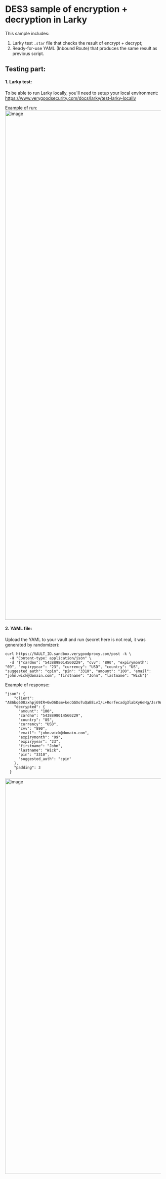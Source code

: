 # DES3 sample of encryption + decryption in Larky

This sample includes:
1. Larky test `.star` file that checks the result of encrypt + decrypt;
2. Ready-for-use YAML (Inbound Route) that produces the same result as previous script.

## Testing part:

#### 1. Larky test:

To be able to run Larky locally, you'll need to setup your local environment:
https://www.verygoodsecurity.com/docs/larky/test-larky-locally

Example of run:
<img width="1644" alt="image" src="https://github.com/vgs-samples/code-examples/assets/78090218/031137cb-fd77-4c48-9444-0b826dad9650">


#### 2. YAML file:

Upload the YAML to your vault and run (secret here is not real, it was generated by randomizer):
```
curl https://VAULT_ID.sandbox.verygoodproxy.com/post -k \
  -H "Content-type: application/json" \
  -d '{"cardno": "5438898014560229", "cvv": "890", "expirymonth": "09", "expiryyear": "23", "currency": "USD", "country": "US", "suggested_auth": "cpin", "pin": "3310", "amount": "100", "email": "john.wick@domain.com", "firstname": "John", "lastname": "Wick"}'
```

Example of response:
```
"json": {
    "client": "AB6bq600zxhpjG9IR+GwO6Dsm+kecGGXo7uQaEELvI/L+Rorfecadg3labXy6eHg/Jsr9AoyDpzlIRanHt4r83Fmu4bRSVshLnJpNahyMLCvIfa+VLhamTA17FqJfwKHpQLG2JXEB1DgKZxJ6CcNPNEwp06css8nST9C+LlXg+vxY00YV3YYlCsbBX2Hkg6brIpDUV1owzy4FBZbtEkFUMZJhRDWMXqZayuiRZAT8FtgIkibrzLRR064I/0a7fXuGBXV+svr//0uz6ck1iXkXYGjg9lJixbfeCUUVm3SCsxLwVPx46LhOsmApFu8kI4MmxyEjysQYD7s0WZREV43Jw==",
    "decrypted": {
      "amount": "100",
      "cardno": "5438898014560229",
      "country": "US",
      "currency": "USD",
      "cvv": "890",
      "email": "john.wick@domain.com",
      "expirymonth": "09",
      "expiryyear": "23",
      "firstname": "John",
      "lastname": "Wick",
      "pin": "3310",
      "suggested_auth": "cpin"
    },
    "padding": 3
  }
```

<img width="1276" alt="image" src="https://github.com/vgs-samples/code-examples/assets/78090218/f17fdda2-6ed1-4174-9f9f-83d5933cd947">

